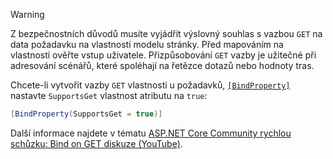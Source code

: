 > [!WARNING]
> Z bezpečnostních důvodů musíte vyjádřit výslovný souhlas s vazbou `GET` na data požadavku na vlastnosti modelu stránky. Před mapováním na vlastnosti ověřte vstup uživatele. Přizpůsobování `GET` vazby je užitečné při adresování scénářů, které spoléhají na řetězce dotazů nebo hodnoty tras.
>
> Chcete-li vytvořit vazby `GET` vlastnosti u požadavků, [`[BindProperty]`](xref:Microsoft.AspNetCore.Mvc.BindPropertyAttribute) nastavte `SupportsGet` vlastnost atributu na `true`:
>
> ```csharp
> [BindProperty(SupportsGet = true)]
> ```
>
> Další informace najdete v tématu [ASP.NET Core Community rychlou schůzku: Bind on GET diskuze (YouTube)](https://www.youtube.com/watch?v=p7iHB9V-KVU&feature=youtu.be&t=54m27s).
